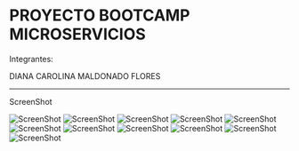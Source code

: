 # PROYECTO BOOTCAMP MICROSERVICIOS


Integrantes:

DIANA CAROLINA MALDONADO FLORES

------------------------------------------------------
ScreenShot

![ScreenShot](https://github.com/BootcampBanking/config-server-directory/blob/master/images/drawio.png)
![ScreenShot](https://github.com/BootcampBanking/config-server-directory/blob/master/images/MongoDB-Atlas.png)
![ScreenShot](https://github.com/BootcampBanking/config-server-directory/blob/master/images/eureka-server.png)
![ScreenShot](https://github.com/BootcampBanking/config-server-directory/blob/master/images/swagger-api.png)
![ScreenShot](https://github.com/BootcampBanking/config-server-directory/blob/master/images/sonarqube.png)
![ScreenShot](https://github.com/BootcampBanking/config-server-directory/blob/master/images/checkstyle.png)
![ScreenShot](https://github.com/BootcampBanking/config-server-directory/blob/master/images/github-actions.png)
![ScreenShot](https://github.com/BootcampBanking/config-server-directory/blob/master/images/docker-1.jpeg)
![ScreenShot](https://github.com/BootcampBanking/config-server-directory/blob/master/images/docker-hub-1.png)
![ScreenShot](https://github.com/BootcampBanking/config-server-directory/blob/master/images/docker-hub-2.png)
![ScreenShot](https://github.com/BootcampBanking/config-server-directory/blob/master/images/azure.png)


